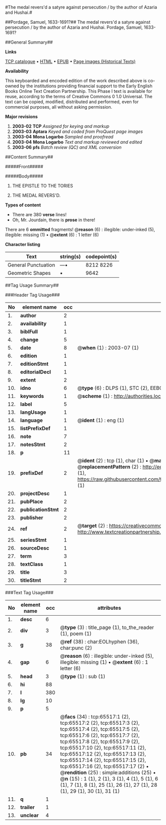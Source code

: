 #The medal revers'd a satyre against persecution / by the author of Azaria and Hushai.#

##Pordage, Samuel, 1633-1691?##
The medal revers'd a satyre against persecution / by the author of Azaria and Hushai.
Pordage, Samuel, 1633-1691?

##General Summary##

**Links**

[TCP catalogue](http://www.ota.ox.ac.uk/tcp/)  • 
[HTML](http://tei.it.ox.ac.uk/tcp/Texts-HTML/free/A55/A55478.html)  • 
[EPUB](http://tei.it.ox.ac.uk/tcp/Texts-EPUB/free/A55/A55478.epub) • 
[Page images (Historical Texts)](https://data.historicaltexts.jisc.ac.uk/view?pubId=eebo-12673512e&pageId=eebo-12673512e-65517-1)

**Availability**

This keyboarded and encoded edition of the
	       work described above is co-owned by the institutions
	       providing financial support to the Early English Books
	       Online Text Creation Partnership. This Phase I text is
	       available for reuse, according to the terms of Creative
	       Commons 0 1.0 Universal. The text can be copied,
	       modified, distributed and performed, even for
	       commercial purposes, all without asking permission.

**Major revisions**

1. __2003-02__ __TCP__ *Assigned for keying and markup*
1. __2003-03__ __Aptara__ *Keyed and coded from ProQuest page images*
1. __2003-04__ __Mona Logarbo__ *Sampled and proofread*
1. __2003-04__ __Mona Logarbo__ *Text and markup reviewed and edited*
1. __2003-06__ __pfs__ *Batch review (QC) and XML conversion*

##Content Summary##

#####Front#####

#####Body#####

1. THE
EPISTLE
TO THE
TORIES

1. THE
MEDAL
REVERS'D.

**Types of content**

  * There are 380 **verse** lines!
  * Oh, Mr. Jourdain, there is **prose** in there!

There are 6 **ommitted** fragments! 
 @__reason__ (6) : illegible: under-inked (5), illegible: missing (1)  •  @__extent__ (6) : 1 letter (6)

**Character listing**


|Text|string(s)|codepoint(s)|
|---|---|---|
|General Punctuation|—•|8212 8226|
|Geometric Shapes|▪|9642|

##Tag Usage Summary##

###Header Tag Usage###

|No|element name|occ|attributes|
|---|---|---|---|
|1.|__author__|2||
|2.|__availability__|1||
|3.|__biblFull__|1||
|4.|__change__|5||
|5.|__date__|8| @__when__ (1) : 2003-07 (1)|
|6.|__edition__|1||
|7.|__editionStmt__|1||
|8.|__editorialDecl__|1||
|9.|__extent__|2||
|10.|__idno__|6| @__type__ (6) : DLPS (1), STC (2), EEBO-CITATION (1), OCLC (1), VID (1)|
|11.|__keywords__|1| @__scheme__ (1) : http://authorities.loc.gov/ (1)|
|12.|__label__|5||
|13.|__langUsage__|1||
|14.|__language__|1| @__ident__ (1) : eng (1)|
|15.|__listPrefixDef__|1||
|16.|__note__|7||
|17.|__notesStmt__|2||
|18.|__p__|11||
|19.|__prefixDef__|2| @__ident__ (2) : tcp (1), char (1)  •  @__matchPattern__ (2) : ([0-9\-]+):([0-9IVX]+) (1), (.+) (1)  •  @__replacementPattern__ (2) : http://eebo.chadwyck.com/downloadtiff?vid=$1&page=$2 (1), https://raw.githubusercontent.com/textcreationpartnership/Texts/master/tcpchars.xml#$1 (1)|
|20.|__projectDesc__|1||
|21.|__pubPlace__|2||
|22.|__publicationStmt__|2||
|23.|__publisher__|2||
|24.|__ref__|2| @__target__ (2) : https://creativecommons.org/publicdomain/zero/1.0/ (1), http://www.textcreationpartnership.org/docs/. (1)|
|25.|__seriesStmt__|1||
|26.|__sourceDesc__|1||
|27.|__term__|3||
|28.|__textClass__|1||
|29.|__title__|3||
|30.|__titleStmt__|2||


###Text Tag Usage###

|No|element name|occ|attributes|
|---|---|---|---|
|1.|__desc__|6||
|2.|__div__|3| @__type__ (3) : title_page (1), to_the_reader (1), poem (1)|
|3.|__g__|38| @__ref__ (38) : char:EOLhyphen (36), char:punc (2)|
|4.|__gap__|6| @__reason__ (6) : illegible: under-inked (5), illegible: missing (1)  •  @__extent__ (6) : 1 letter (6)|
|5.|__head__|3| @__type__ (1) : sub (1)|
|6.|__hi__|88||
|7.|__l__|380||
|8.|__lg__|10||
|9.|__p__|5||
|10.|__pb__|34| @__facs__ (34) : tcp:65517:1 (2), tcp:65517:2 (2), tcp:65517:3 (2), tcp:65517:4 (2), tcp:65517:5 (2), tcp:65517:6 (2), tcp:65517:7 (2), tcp:65517:8 (2), tcp:65517:9 (2), tcp:65517:10 (2), tcp:65517:11 (2), tcp:65517:12 (2), tcp:65517:13 (2), tcp:65517:14 (2), tcp:65517:15 (2), tcp:65517:16 (2), tcp:65517:17 (2)  •  @__rendition__ (25) : simple:additions (25)  •  @__n__ (15) : 1 (1), 2 (1), 3 (1), 4 (1), 5 (1), 6 (1), 7 (1), 8 (1), 25 (1), 26 (1), 27 (1), 28 (1), 29 (1), 30 (1), 31 (1)|
|11.|__q__|1||
|12.|__trailer__|1||
|13.|__unclear__|4||
